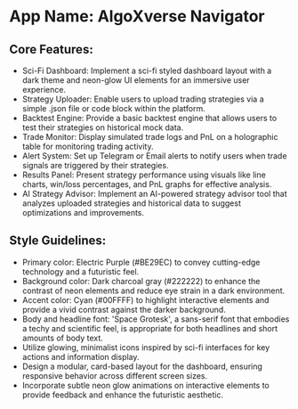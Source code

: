 # **App Name**: AlgoXverse Navigator

## Core Features:

- Sci-Fi Dashboard: Implement a sci-fi styled dashboard layout with a dark theme and neon-glow UI elements for an immersive user experience.
- Strategy Uploader: Enable users to upload trading strategies via a simple .json file or code block within the platform.
- Backtest Engine: Provide a basic backtest engine that allows users to test their strategies on historical mock data.
- Trade Monitor: Display simulated trade logs and PnL on a holographic table for monitoring trading activity.
- Alert System: Set up Telegram or Email alerts to notify users when trade signals are triggered by their strategies.
- Results Panel: Present strategy performance using visuals like line charts, win/loss percentages, and PnL graphs for effective analysis.
- AI Strategy Advisor: Implement an AI-powered strategy advisor tool that analyzes uploaded strategies and historical data to suggest optimizations and improvements.

## Style Guidelines:

- Primary color: Electric Purple (#BE29EC) to convey cutting-edge technology and a futuristic feel.
- Background color: Dark charcoal gray (#222222) to enhance the contrast of neon elements and reduce eye strain in a dark environment.
- Accent color: Cyan (#00FFFF) to highlight interactive elements and provide a vivid contrast against the darker background.
- Body and headline font: 'Space Grotesk', a sans-serif font that embodies a techy and scientific feel, is appropriate for both headlines and short amounts of body text.
- Utilize glowing, minimalist icons inspired by sci-fi interfaces for key actions and information display.
- Design a modular, card-based layout for the dashboard, ensuring responsive behavior across different screen sizes.
- Incorporate subtle neon glow animations on interactive elements to provide feedback and enhance the futuristic aesthetic.